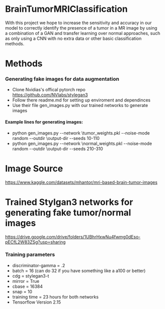 # BrainTumorMRIClassification
With this project we hope to increase the sensitivity and accuracy in our model to correctly identify the presence of a tumor in a MR image by using a combination of a GAN and transfer learning over normal approaches, such as only using a CNN with no extra data or other basic classification methods.

# Methods
### Generating fake images for data augmentation 
- Clone Nvidias's offical pytorch repo https://github.com/NVlabs/stylegan3 
- Follow there readme.md for setting up enviroment and dependinces 
- Use their file gen_images.py with our trained networks to generate images 
#### Example lines for generating images:
- python gen_images.py --network \tumor_weights.pkl --noise-mode random --outdir \output-dir --seeds 10-110
- python gen_images.py --network \normal_weights.pkl --noise-mode random --outdir \output-dir --seeds 210-310

# Image Source
https://www.kaggle.com/datasets/mhantor/mri-based-brain-tumor-images

# Trained Stylgan3 networks for generating fake tumor/normal images
https://drive.google.com/drive/folders/1UBhrHxwNu4fwmg0dEso-pECfL2W83ZSg?usp=sharing
### Training parameters
- discriminator-gamma = .2
- batch = 16 (can do 32 if you have something like a a100 or better)
- cdg = stylegan3-t
- mirror = True
- cbase = 16384
- snap = 10
- training time = 23 hours for both networks
- Tensorflow Version 2.15
